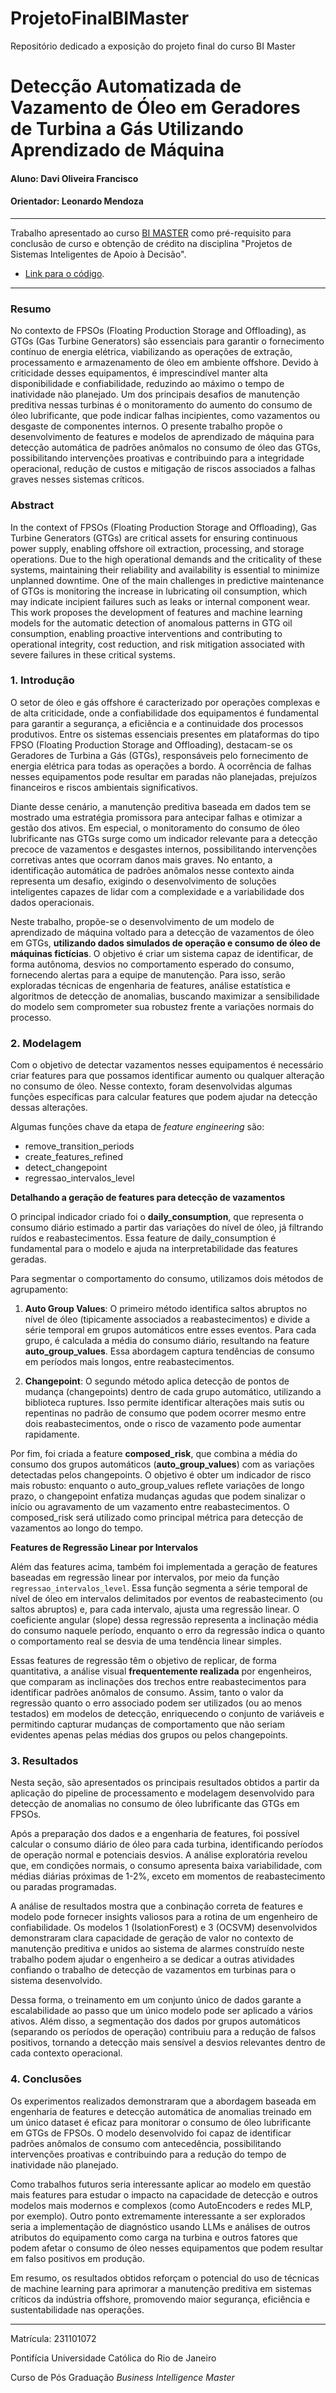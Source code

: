 # ProjetoFinalBIMaster
Repositório dedicado a exposição do projeto final do curso BI Master

# Detecção Automatizada de Vazamento de Óleo em Geradores de Turbina a Gás Utilizando Aprendizado de Máquina

#### Aluno: Davi Oliveira Francisco
#### Orientador: Leonardo Mendoza

---

Trabalho apresentado ao curso [BI MASTER](https://ica.puc-rio.ai/bi-master) como pré-requisito para conclusão de curso e obtenção de crédito na disciplina "Projetos de Sistemas Inteligentes de Apoio à Decisão".

- [Link para o código](https://github.com/dofrancisco/ProjetoFinalBIMaster).

---

### Resumo

No contexto de FPSOs (Floating Production Storage and Offloading), as GTGs (Gas Turbine Generators) são essenciais para garantir o fornecimento contínuo de energia elétrica, viabilizando as operações de extração, processamento e armazenamento de óleo em ambiente offshore. Devido à criticidade desses equipamentos, é imprescindível manter alta disponibilidade e confiabilidade, reduzindo ao máximo o tempo de inatividade não planejado. Um dos principais desafios de manutenção preditiva nessas turbinas é o monitoramento do aumento do consumo de óleo lubrificante, que pode indicar falhas incipientes, como vazamentos ou desgaste de componentes internos. O presente trabalho propõe o desenvolvimento de features e modelos de aprendizado de máquina para detecção automática de padrões anômalos no consumo de óleo das GTGs, possibilitando intervenções proativas e contribuindo para a integridade operacional, redução de custos e mitigação de riscos associados a falhas graves nesses sistemas críticos.

### Abstract

In the context of FPSOs (Floating Production Storage and Offloading), Gas Turbine Generators (GTGs) are critical assets for ensuring continuous power supply, enabling offshore oil extraction, processing, and storage operations. Due to the high operational demands and the criticality of these systems, maintaining their reliability and availability is essential to minimize unplanned downtime. One of the main challenges in predictive maintenance of GTGs is monitoring the increase in lubricating oil consumption, which may indicate incipient failures such as leaks or internal component wear. This work proposes the development of features and machine learning models for the automatic detection of anomalous patterns in GTG oil consumption, enabling proactive interventions and contributing to operational integrity, cost reduction, and risk mitigation associated with severe failures in these critical systems.

### 1. Introdução

O setor de óleo e gás offshore é caracterizado por operações complexas e de alta criticidade, onde a confiabilidade dos equipamentos é fundamental para garantir a segurança, a eficiência e a continuidade dos processos produtivos. Entre os sistemas essenciais presentes em plataformas do tipo FPSO (Floating Production Storage and Offloading), destacam-se os Geradores de Turbina a Gás (GTGs), responsáveis pelo fornecimento de energia elétrica para todas as operações a bordo. A ocorrência de falhas nesses equipamentos pode resultar em paradas não planejadas, prejuízos financeiros e riscos ambientais significativos.

Diante desse cenário, a manutenção preditiva baseada em dados tem se mostrado uma estratégia promissora para antecipar falhas e otimizar a gestão dos ativos. Em especial, o monitoramento do consumo de óleo lubrificante nas GTGs surge como um indicador relevante para a detecção precoce de vazamentos e desgastes internos, possibilitando intervenções corretivas antes que ocorram danos mais graves. No entanto, a identificação automática de padrões anômalos nesse contexto ainda representa um desafio, exigindo o desenvolvimento de soluções inteligentes capazes de lidar com a complexidade e a variabilidade dos dados operacionais.

Neste trabalho, propõe-se o desenvolvimento de um modelo de aprendizado de máquina voltado para a detecção de vazamentos de óleo em GTGs, **utilizando dados simulados de operação e consumo de óleo de máquinas fictícias**. O objetivo é criar um sistema capaz de identificar, de forma autônoma, desvios no comportamento esperado do consumo, fornecendo alertas para a equipe de manutenção. Para isso, serão exploradas técnicas de engenharia de features, análise estatística e algoritmos de detecção de anomalias, buscando maximizar a sensibilidade do modelo sem comprometer sua robustez frente a variações normais do processo.

### 2. Modelagem

Com o objetivo de detectar vazamentos nesses equipamentos é necessário criar features para que possamos identificar aumento ou qualquer alteração no consumo de óleo. Nesse contexto, foram desenvolvidas algumas funções específicas para calcular features que podem ajudar na detecção dessas alterações.

Algumas funções chave da etapa de *feature engineering* são:

- remove_transition_periods
- create_features_refined
- detect_changepoint
- regressao_intervalos_level

**Detalhando a geração de features para detecção de vazamentos**
  
O principal indicador criado foi o **daily_consumption**, que representa o consumo diário estimado a partir das variações do nível de óleo, já filtrando ruídos e reabastecimentos. Essa feature de daily_consumption é fundamental para o modelo e ajuda na interpretabilidade das features geradas.
  
Para segmentar o comportamento do consumo, utilizamos dois métodos de agrupamento:
  
1. **Auto Group Values**: O primeiro método identifica saltos abruptos no nível de óleo (tipicamente associados a reabastecimentos) e divide a série temporal em grupos automáticos entre esses eventos. Para cada grupo, é calculada a média do consumo diário, resultando na feature **auto_group_values**. Essa abordagem captura tendências de consumo em períodos mais longos, entre reabastecimentos.
  
2. **Changepoint**: O segundo método aplica detecção de pontos de mudança (changepoints) dentro de cada grupo automático, utilizando a biblioteca ruptures. Isso permite identificar alterações mais sutis ou repentinas no padrão de consumo que podem ocorrer mesmo entre dois reabastecimentos, onde o risco de vazamento pode aumentar rapidamente.
  
Por fim, foi criada a feature **composed_risk**, que combina a média do consumo dos grupos automáticos (**auto_group_values**) com as variações detectadas pelos changepoints. O objetivo é obter um indicador de risco mais robusto: enquanto o auto_group_values reflete variações de longo prazo, o changepoint enfatiza mudanças agudas que podem sinalizar o início ou agravamento de um vazamento entre reabastecimentos. O composed_risk será utilizado como principal métrica para detecção de vazamentos ao longo do tempo.
  
**Features de Regressão Linear por Intervalos**
  
Além das features acima, também foi implementada a geração de features baseadas em regressão linear por intervalos, por meio da função `regressao_intervalos_level`. Essa função segmenta a série temporal de nível de óleo em intervalos delimitados por eventos de reabastecimento (ou saltos abruptos) e, para cada intervalo, ajusta uma regressão linear. O coeficiente angular (slope) dessa regressão representa a inclinação média do consumo naquele período, enquanto o erro da regressão indica o quanto o comportamento real se desvia de uma tendência linear simples.
  
Essas features de regressão têm o objetivo de replicar, de forma quantitativa, a análise visual **frequentemente realizada** por engenheiros, que comparam as inclinações dos trechos entre reabastecimentos para identificar padrões anômalos de consumo. Assim, tanto o valor da regressão quanto o erro associado podem ser utilizados (ou ao menos testados) em modelos de detecção, enriquecendo o conjunto de variáveis e permitindo capturar mudanças de comportamento que não seriam evidentes apenas pelas médias dos grupos ou pelos changepoints.

### 3. Resultados

Nesta seção, são apresentados os principais resultados obtidos a partir da aplicação do pipeline de processamento e modelagem desenvolvido para detecção de anomalias no consumo de óleo lubrificante das GTGs em FPSOs.

Após a preparação dos dados e a engenharia de features, foi possível calcular o consumo diário de óleo para cada turbina, identificando períodos de operação normal e potenciais desvios. A análise exploratória revelou que, em condições normais, o consumo apresenta baixa variabilidade, com médias diárias próximas de 1-2%, exceto em momentos de reabastecimento ou paradas programadas.

A análise de resultados mostra que a conbinação correta de features e modelo pode fornecer insights valiosos para a rotina de um engenheiro de confiabilidade. Os modelos 1 (IsolationForest) e 3 (OCSVM) desenvolvidos demonstraram clara capacidade de geração de valor no contexto de manutenção preditiva e unidos ao sistema de alarmes construído neste trabalho podem ajudar o engenheiro a se dedicar a outras atividades confiando o trabalho de detecção de vazamentos em turbinas para o sistema desenvolvido. 

Dessa forma, o treinamento em um conjunto único de dados garante a escalabilidade ao passo que um único modelo pode ser aplicado a vários ativos. Além disso, a segmentação dos dados por grupos automáticos (separando os períodos de operação) contribuiu para a redução de falsos positivos, tornando a detecção mais sensível a desvios relevantes dentro de cada contexto operacional.

### 4. Conclusões

Os experimentos realizados demonstraram que a abordagem baseada em engenharia de features e detecção automática de anomalias treinado em um único dataset é eficaz para monitorar o consumo de óleo lubrificante em GTGs de FPSOs. O modelo desenvolvido foi capaz de identificar padrões anômalos de consumo com antecedência, possibilitando intervenções proativas e contribuindo para a redução do tempo de inatividade não planejado.

Como trabalhos futuros seria interessante aplicar ao modelo em questão mais features para estudar o impacto na capacidade de detecção e outros modelos mais modernos e complexos (como AutoEncoders e redes MLP, por exemplo). Outro ponto extremamente interessante a ser explorados seria a implementação de diagnóstico usando LLMs e análises de outros atributos do equipamento como carga na turbina e outros fatores que podem afetar o consumo de óleo nesses equipamentos que podem resultar em falso positivos em produção.

Em resumo, os resultados obtidos reforçam o potencial do uso de técnicas de machine learning para aprimorar a manutenção preditiva em sistemas críticos da indústria offshore, promovendo maior segurança, eficiência e sustentabilidade nas operações.

---

Matrícula: 231101072

Pontifícia Universidade Católica do Rio de Janeiro

Curso de Pós Graduação *Business Intelligence Master*
